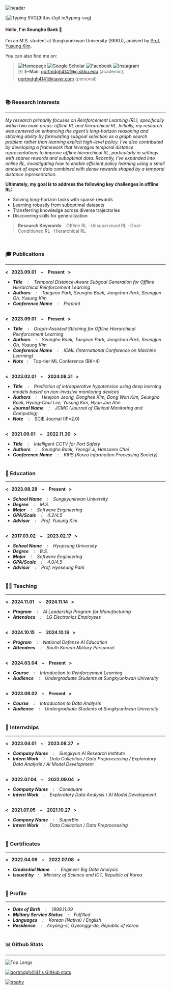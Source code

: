 ![header](https://capsule-render.vercel.app/api?type=waving&color=6994CDEE&text=👨‍💻💻👾&animation=twinkling&height=100&fontAlign=80)

[![Typing SVG](https://readme-typing-svg.demolab.com?font=Alkatra&weight=500&size=45&duration=4000&pause=3&color=6994CDEE&center=false&vCenter=false&multiline=true&repeat=false&width=1000&height=100&lines=Welcome+to+Seungho's+GitHub!&nbsp;)](https://git.io/typing-svg)

#### Hello, I'm Seungho Baek 👋  

I'm an M.S. student at Sungkyunkwan University (SKKU), advised by [Prof. Yusung Kim](https://sites.google.com/view/yskim525).  

You can also find me on:  

> [![Homepage](https://img.shields.io/badge/Homepage-000000?style=flat-square&logo=awesomelists&logoColor=white)](https://qortmdgh4141.github.io/) 
[![Google Scholar](https://img.shields.io/badge/Google_Scholar-4285F4?style=flat-square&logo=Google-Scholar&logoColor=white)](https://scholar.google.com/citations?user=8caBZdwAAAAJ)
[![Facebook](https://img.shields.io/badge/Facebook-0866FF?style=flat-square&logo=facebook&logoColor=white)](https://www.facebook.com/share/1AVz8yMw4a)
[![Instagram](https://img.shields.io/badge/Instagram-FF0069?style=flat-square&logo=instagram&logoColor=white)](https://www.instagram.com/dopa____mine)  <br/> 
> ✉️ **E-Mail**: [qortmdgh4141@g.skku.edu](mailto:qortmdgh4141@g.skku.edu) (academic), [qortmdgh4141@naver.com](mailto:qortmdgh4141@naver.com) (personal)

<br/>

### 📚 Research Interests <br/> 
--------------------------

_My research primarily focuses on Reinforcement Learning (RL), specifically within two main areas: offline RL and hierarchical RL. Initially, my research was centered on enhancing the agent’s long-horizon reasoning and stitching ability by formulating subgoal selection as a graph search problem rather than learning explicit high-level policy. I've also contributed by developing a framework that leverages temporal distance representations to improve offline hierarchical RL, particularly in settings with sparse rewards and suboptimal data. Recently, I’ve expanded into online RL, investigating how to enable efficient policy learning using a small amount of expert data combined with dense rewards shaped by a temporal distance representation._

**Ultimately, my goal is to address the following key challenges in offline RL:**
- Solving long-horizon tasks with sparse rewards   
- Learning robustly from suboptimal datasets   
- Transferring knowledge across diverse trajectories  
- Discovering skills for generalization
  
> **Research Keywords**: &nbsp; Offline RL · Unsupervised RL · Goal-Conditioned RL · Hierarchical RL
> 
<br/>  

### 🎓 Publications <br/> 
--------------------------
**< &nbsp; 2023.09.01 &nbsp;&nbsp; ~ &nbsp;&nbsp; Present &nbsp; >** <br/> 
- _**Title** &nbsp;&nbsp; : &nbsp;&nbsp; Temporal Distance-Aware Subgoal Generation for Offline Hierarchical Reinforcement Learning_ <br/>
- _**Authors** &nbsp;&nbsp; : &nbsp;&nbsp; Taegeon Park, Seungho Baek, Jongchan Park, Seungjun Oh, Yusung Kim_ <br/> 
- _**Conference Name** &nbsp;&nbsp; : &nbsp;&nbsp; Preprint_ <br/><br/>
<!-- - _**Conference Name** &nbsp;&nbsp; : &nbsp;&nbsp; CIKM (Conference on Information and Knowledge Management)_ <br/> -->
<!-- - _**Note**_&nbsp;&nbsp; : &nbsp;&nbsp; Top-tier AI conference (BK=3) <br/><br/> -->

**< &nbsp; 2023.09.01 &nbsp;&nbsp; ~ &nbsp;&nbsp; Present &nbsp; >** <br/> 
- _**Title** &nbsp;&nbsp; : &nbsp;&nbsp; Graph-Assisted Stitching for Offline Hierarchical Reinforcement Learning_ <br/>
- _**Authors** &nbsp;&nbsp; : &nbsp;&nbsp; Seungho Baek, Taegeon Park, Jongchan Park, Seungjun Oh, Yusung Kim_ <br/> 
- _**Conference Name** &nbsp;&nbsp; : &nbsp;&nbsp; ICML (International Conference on Machine Learning)_ <br/> 
- _**Note**_&nbsp;&nbsp; : &nbsp;&nbsp; Top-tier ML Conference (BK=4) <br/><br/>

**< &nbsp; 2023.02.01 &nbsp;&nbsp; ~ &nbsp;&nbsp; 2024.08.31 &nbsp; >** <br/> 
- _**Title** &nbsp;&nbsp; : &nbsp;&nbsp; Prediction of intraoperative hypotension using deep learning models based on non-invasive monitoring devices_ <br/>
- _**Authors** &nbsp;&nbsp; : &nbsp;&nbsp; Heejoon Jeong, Donghee Kim, Dong Won Kim, Seungho Baek, Hyung-Chul Lee, Yusung Kim, Hyun Joo Ahn_ <br/>
- _**Journal Name** &nbsp;&nbsp; : &nbsp;&nbsp; JCMC (Journal of Clinical Monitoring and Computing)_ <br/>
- _**Note**_ &nbsp;&nbsp; : &nbsp;&nbsp; SCIE Journal (IF=2.0) <br/><br/>

**< &nbsp; 2021.09.01 &nbsp;&nbsp; ~ &nbsp;&nbsp; 2022.11.30 &nbsp; >** <br/> 
- _**Title** &nbsp;&nbsp; : &nbsp;&nbsp; Intelligent CCTV for Port Safety_ <br/>
- _**Authors** &nbsp;&nbsp; : &nbsp;&nbsp; Seungho Baek, Yeongil Ji, Hansaem Choi_ <br/>
- _**Conference Name** &nbsp;&nbsp; : &nbsp;&nbsp; KIPS (Korea Information Processing Society)_ <br/> <br/>


### 🏫 Education <br/> 
--------------------------
**< &nbsp; 2023.08.28 &nbsp;&nbsp; ~ &nbsp;&nbsp; Present &nbsp; >** 
- _**School Name** &nbsp;&nbsp; : &nbsp;&nbsp; Sungkyunkwan University_ <br/> 
- _**Degree** &nbsp;&nbsp; : &nbsp;&nbsp; M.S._ <br/>
- _**Major** &nbsp;&nbsp; : &nbsp;&nbsp; Software Engineering_ <br/>
- _**GPA/Scale** &nbsp;&nbsp; : &nbsp;&nbsp; 4.2/4.5_ <br/>
- _**Advisor** &nbsp;&nbsp; : &nbsp;&nbsp; Prof. Yusung Kim_ <br/> <br/>


**< &nbsp; 2017.03.02 &nbsp;&nbsp; ~ &nbsp;&nbsp; 2023.02.17 &nbsp; >** 
- _**School Name** &nbsp;&nbsp; : &nbsp;&nbsp; Hyupsung University_ <br/> 
- _**Degree** &nbsp;&nbsp; : &nbsp;&nbsp; B.S._ <br/>
- _**Major** &nbsp;&nbsp; : &nbsp;&nbsp; Software Engineering_ <br/>
- _**GPA/Scale** &nbsp;&nbsp; : &nbsp;&nbsp; 4.0/4.5_ <br/>  
- _**Advisor** &nbsp;&nbsp; : &nbsp;&nbsp; Prof. Hyeseung Park_ <br/> <br/>


### 👨‍🏫 Teaching <br/>
--------------------------
**< &nbsp; 2024.11.01 &nbsp;&nbsp; ~ &nbsp;&nbsp; 2024.11.14 &nbsp; >** <br/>
- _**Program** &nbsp;&nbsp; : &nbsp;&nbsp; AI Leadership Program for Manufacturing_ <br/>
- _**Attendees** &nbsp;&nbsp; : &nbsp;&nbsp; LG Electronics Employees_ <br/> <br/>

**< &nbsp; 2024.10.15 &nbsp;&nbsp; ~ &nbsp;&nbsp; 2024.10.16 &nbsp; >** <br/>
- _**Program** &nbsp;&nbsp; : &nbsp;&nbsp; National Defense AI Education_ <br/>
- _**Attendees** &nbsp;&nbsp; : &nbsp;&nbsp; South Korean Military Personnel_ <br/> <br/>

**< &nbsp; 2024.03.04 &nbsp;&nbsp; ~ &nbsp;&nbsp; Present &nbsp; >** <br/>
- _**Course** &nbsp;&nbsp; : &nbsp;&nbsp; Introduction to Reinforcement Learning_ <br/>
- _**Audience** &nbsp;&nbsp; : &nbsp;&nbsp; Undergraduate Students at Sungkyunkwan University_ <br/> <br/>

**< &nbsp; 2023.09.02 &nbsp;&nbsp; ~ &nbsp;&nbsp; Present &nbsp; >** <br/>
- _**Course** &nbsp;&nbsp; : &nbsp;&nbsp; Introduction to Data Analysis_ <br/>
- _**Audience** &nbsp;&nbsp; : &nbsp;&nbsp; Undergraduate Students at Sungkyunkwan University_ <br/> <br/>


### 🏢 Internships <br/> 
--------------------------
**< &nbsp; 2023.04.01 &nbsp;&nbsp; ~ &nbsp;&nbsp; 2023.08.27 &nbsp; >** <br/> 
- _**Company Name** &nbsp;&nbsp; : &nbsp;&nbsp; Sungkyun AI Research Institute_ <br/> 
- _**Intern Work**  &nbsp;&nbsp; : &nbsp;&nbsp; Data Collection  /  Data Preprocessing  /  Exploratory Data Analysis  /  AI Model Development_ <br/> <br/>

**< &nbsp; 2022.07.04 &nbsp;&nbsp; ~ &nbsp;&nbsp; 2022.09.04 &nbsp; >** <br/> 
- _**Company Name** &nbsp;&nbsp; : &nbsp;&nbsp; Consquare_ <br/> 
- _**Intern Work**_  &nbsp;&nbsp; : &nbsp;&nbsp; _Exploratory Data Analysis_  /  _AI Model Development_ <br/> <br/>

**< &nbsp; 2021.07.05 &nbsp;&nbsp; ~ &nbsp;&nbsp; 2021.10.27 &nbsp; >** <br/> 
- _**Company Name** &nbsp;&nbsp; : &nbsp;&nbsp; SuperBin_ <br/> 
- _**Intern Work**_  &nbsp;&nbsp; : &nbsp;&nbsp; _Data Collection_  /  _Data Preprocessing_ <br/> <br/>

  
### 🥈 Certificates <br/> 
--------------------------
**< &nbsp; 2022.04.09 &nbsp;&nbsp; ~ &nbsp;&nbsp; 2022.07.08 &nbsp; >** <br/> 
- _**Credential Name** &nbsp;&nbsp; : &nbsp;&nbsp; Engineer Big Data Analysis_ <br/> 
- _**Issued by**&nbsp;&nbsp; : &nbsp;&nbsp; Ministry of Science and ICT, Republic of Korea_ <br/> <br/>


### 📃 Profile <br/>
-------------------------
- _**Date of Birth** &nbsp;&nbsp; : &nbsp;&nbsp; 1998.11.09_ <br/>
- _**Military Service Status** &nbsp;&nbsp; : &nbsp;&nbsp; Fulfilled_ <br/>
- _**Languages** &nbsp;&nbsp; : &nbsp;&nbsp; Korean (Native) / English_ <br/>
- _**Residence** &nbsp;&nbsp; : &nbsp;&nbsp; Anyang-si, Gyeonggi-do, Republic of Korea_ <br/> <br/>


### 📊 Github Stats <br/>
-------------------------
![Top Langs](https://github-readme-stats.vercel.app/api/top-langs/?username=qortmdgh4141&layout=compact&hide=Jupyter%20Notebook,Dockerfile,Shell&langs_count=10)

[![qortmdgh4141's GitHub stats](https://github-readme-stats.vercel.app/api?username=qortmdgh4141&show_icons=true&rank_icon=github&hide=prs,contribs&include_all_commits=true&count_private=true)](https://github.com/qortmdgh4141)

[![trophy](https://github-profile-trophy.vercel.app/?username=qortmdgh4141&theme=flat&title=Experience,Repositories,Commits,Followers,Reviews&column=5)](https://github.com/ryo-ma/github-profile-trophy)

<br/> <br/>
